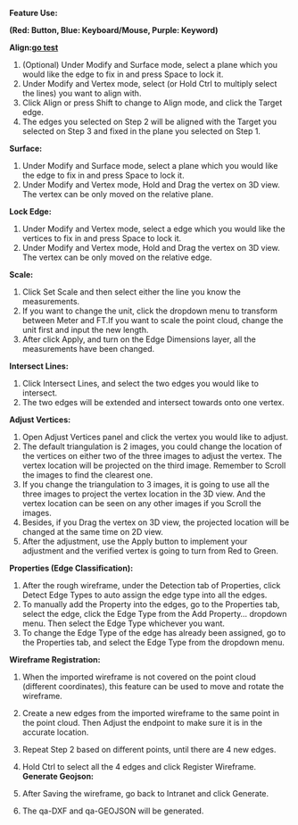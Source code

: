 **Feature Use:**

**\(Red: Button, Blue: Keyboard/Mouse, Purple: Keyword\)**

**Align:[go test](#test)**

1. \(Optional\) Under Modify and Surface mode, select a plane which you would like the edge to fix in and press Space to lock it.
2. Under Modify and Vertex mode, select \(or Hold Ctrl to multiply select the lines\) you want to align with.
3. Click Align or press Shift to change to Align mode, and click the Target edge.
4. The edges you selected on Step 2 will be aligned with the Target you selected on Step 3 and fixed in the plane you selected on Step 1.

**Surface:**

1. Under Modify and Surface mode, select a plane which you would like the edge to fix in and press Space to lock it.
2. Under Modify and Vertex mode, Hold and Drag the vertex on 3D view. The vertex can be only moved on the relative plane.

**Lock Edge:**

1. Under Modify and Vertex mode, select a edge which you would like the vertices to fix in and press Space to lock it.
2. Under Modify and Vertex mode, Hold and Drag the vertex on 3D view. The vertex can be only moved on the relative edge.

**Scale:**

1. Click Set Scale and then select either the line you know the measurements.
2. If you want to change the unit, click the dropdown menu to transform between Meter and FT.If you want to scale the point cloud, change the unit first and input the new length.
3. After click Apply, and turn on the Edge Dimensions layer, all the measurements have been changed.

**Intersect Lines:**

1. Click Intersect Lines, and select the two edges you would like to intersect.
2. The two edges will be extended and intersect towards onto one vertex.

**Adjust Vertices:**

1. Open Adjust Vertices panel and click the vertex you would like to adjust.
2. The default triangulation is 2 images, you could change the location of the vertices on either two of the three images to adjust the vertex. The vertex location will be projected on the third image. Remember to Scroll the images to find the clearest one.
3. If you change the triangulation to 3 images, it is going to use all the three images to project the vertex location in the 3D view. And the vertex location can be seen on any other images if you Scroll the images.
4. Besides, if you Drag the vertex on 3D view, the projected location will be changed at the same time on 2D view.
5. After the adjustment, use the Apply button to implement your adjustment and the verified vertex is going to turn from Red to Green.

**Properties \(Edge Classification\):**

1. After the rough wireframe, under the Detection tab of Properties, click Detect Edge Types to auto assign the edge type into all the edges.
2. To manually add the Property into the edges, go to the Properties tab, select the edge, click the Edge Type from the Add Property… dropdown menu. Then select the Edge Type whichever you want.
3. To change the Edge Type of the edge has already been assigned, go to the Properties tab, and select the Edge Type from the dropdown menu.

**Wireframe Registration:**

1. When the imported wireframe is not covered on the point cloud \(different coordinates\), this feature can be used to move and rotate the wireframe.
2. Create a new edges from the imported wireframe to the same point in the point cloud. Then Adjust the endpoint to make sure it is in the accurate location.
3. Repeat Step 2 based on different points, until there are 4 new edges.
4. Hold Ctrl to select all the 4 edges and click Register Wireframe.
**Generate Geojson:**

1. After Saving the wireframe, go back to Intranet and click Generate.
2. The qa-DXF and qa-GEOJSON will be generated.



